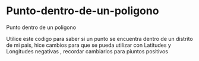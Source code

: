 # Punto-dentro-de-un-poligono
Punto dentro de un poligono 

Utilice este codigo para saber si un punto se encuentra dentro de un distrito de mi pais, hice cambios para que se pueda utilizar con Latitudes y Longitudes negativas , recordar cambiarlos para piuntos positivos
